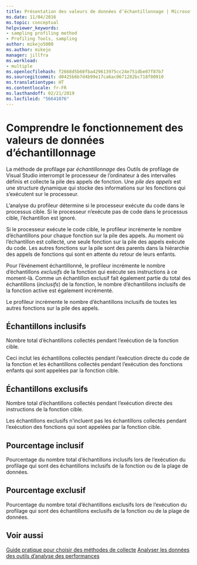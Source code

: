 ```yaml
---
title: Présentation des valeurs de données d’échantillonnage | Microsoft Docs
ms.date: 11/04/2016
ms.topic: conceptual
helpviewer_keywords:
- sampling profiling method
- Profiling Tools, sampling
author: mikejo5000
ms.author: mikejo
manager: jillfra
ms.workload:
- multiple
ms.openlocfilehash: f2668d5b60fba429613975cc24e751dbe07f87b7
ms.sourcegitcommit: d0425b6b7d4b99e17ca6ac0671282bc718f80910
ms.translationtype: HT
ms.contentlocale: fr-FR
ms.lasthandoff: 02/21/2019
ms.locfileid: "56641076"
---
```

# <a name="understand-sampling-data-values"></a>Comprendre le fonctionnement des valeurs de données d’échantillonnage

La méthode de profilage par *échantillonnage* des Outils de profilage de Visual Studio interrompt le processeur de l’ordinateur à des intervalles définis et collecte la pile des appels de fonction. Une *pile des appels* est une structure dynamique qui stocke des informations sur les fonctions qui s’exécutent sur le processeur.

L’analyse du profileur détermine si le processeur exécute du code dans le processus cible. Si le processeur n’exécute pas de code dans le processus cible, l’échantillon est ignoré.

Si le processeur exécute le code cible, le profileur incrémente le nombre d’échantillons pour chaque fonction sur la pile des appels. Au moment où l’échantillon est collecté, une seule fonction sur la pile des appels exécute du code. Les autres fonctions sur la pile sont des parents dans la hiérarchie des appels de fonctions qui sont en attente du retour de leurs enfants.

Pour l’événement échantillonné, le profileur incrémente le nombre d’échantillons *exclusifs* de la fonction qui exécute ses instructions à ce moment-là. Comme un échantillon exclusif fait également partie du total des échantillons (*inclusifs*) de la fonction, le nombre d’échantillons inclusifs de la fonction active est également incrémenté.

 Le profileur incrémente le nombre d’échantillons inclusifs de toutes les autres fonctions sur la pile des appels.

## <a name="inclusive-samples"></a>Échantillons inclusifs

Nombre total d’échantillons collectés pendant l’exécution de la fonction cible.

Ceci inclut les échantillons collectés pendant l’exécution directe du code de la fonction et les échantillons collectés pendant l’exécution des fonctions enfants qui sont appelées par la fonction cible.

## <a name="exclusive-samples"></a>Échantillons exclusifs

Nombre total d’échantillons collectés pendant l’exécution directe des instructions de la fonction cible.

Les échantillons exclusifs n’incluent pas les échantillons collectés pendant l’exécution des fonctions qui sont appelées par la fonction cible.

## <a name="inclusive-percent"></a>Pourcentage inclusif

Pourcentage du nombre total d’échantillons inclusifs lors de l’exécution du profilage qui sont des échantillons inclusifs de la fonction ou de la plage de données.

## <a name="exclusive-percent"></a>Pourcentage exclusif

Pourcentage du nombre total d’échantillons exclusifs lors de l’exécution du profilage qui sont des échantillons exclusifs de la fonction ou de la plage de données.

## <a name="see-also"></a>Voir aussi

[Guide pratique pour choisir des méthodes de collecte](../profiling/how-to-choose-collection-methods.md)
[Analyser les données des outils d’analyse des performances](../profiling/analyzing-performance-tools-data.md)